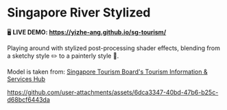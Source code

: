 # Singapore River Stylized

🖥️ **LIVE DEMO: https://yizhe-ang.github.io/sg-tourism/**

Playing around with stylized post-processing shader effects, blending from a sketchy style ✏️ to a painterly style 🎨. 

Model is taken from: [Singapore Tourism Board's Tourism Information & Services Hub](https://tih.stb.gov.sg/content/tih/en/media-assets.html?mediaType=3dmodels#/)

https://github.com/user-attachments/assets/6dca3347-40bd-47b6-b25c-d68bcf6443da

